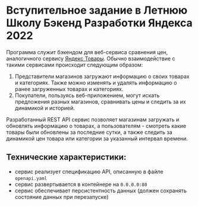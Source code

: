 # Вступительное задание в Летнюю Школу Бэкенд Разработки Яндекса 2022

Программа служит бэкендом для веб-сервиса сравнения цен, аналогичного сервису [Яндекс Товары](https://yandex.ru/products). Обычно взаимодействие с такими сервисами происходит следующим образом:
1. Представители магазинов загружают информацию о своих товарах и категориях. Также можно изменять и удалять информацию о ранее загруженных товарах и категориях.
2. Покупатели, пользуясь веб-приложением, могут искать предложения разных магазинов, сравнивать цены и следить за их динамикой и историей.

Разработанный REST API сервис позволяет магазинам загружать и обновлять информацию о товарах, а пользователям - смотреть какие товары были обновлены за последние сутки, а также следить за динамикой цен товара или категории за указанный интервал времени.

## Технические характеристики: ##
- сервис реализует спецификацию API, описанную в файле <code>openapi.yaml</code>
- сервис развертывается в контейнере на `0.0.0.0:80`
- сервис обеспечивает персистентность данных (должен сохранять состояние данных при перезапуске)
